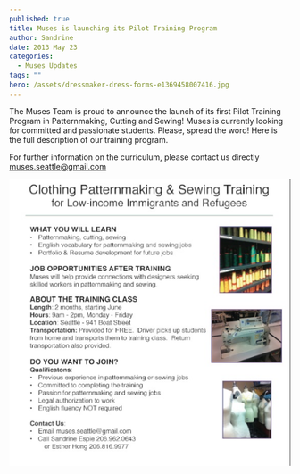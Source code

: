 ```yaml
---
published: true
title: Muses is launching its Pilot Training Program
author: Sandrine
date: 2013 May 23
categories:
  - Muses Updates
tags: ""
hero: /assets/dressmaker-dress-forms-e1369458007416.jpg
---
```

The Muses Team is proud to announce the launch of its first Pilot Training Program in Patternmaking, Cutting and Sewing! Muses is currently looking for committed and passionate students. Please, spread the word! Here is the full description of our training program.

For further information on the curriculum, please contact us directly muses.seattle@gmail.com

![Muses Training](/assets/muses-training.jpg?w=470)